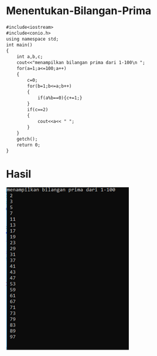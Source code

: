 # Menentukan-Bilangan-Prima
    #include<iostream>
    #include<conio.h>
    using namespace std;
    int main()
    {
        int a,b,c;
        cout<<"menampilkan bilangan prima dari 1-100\n ";
        for(a=1;a<=100;a++)
        {
            c=0;
            for(b=1;b<=a;b++)
            {
                if(a%b==0){c+=1;}
            }
            if(c==2)
            {
                cout<<a<< " ";
            }
        }
        getch();
        return 0;
    }
   # Hasil
   ![img](https://raw.githubusercontent.com/AminPriadi/Menentukan-Bilangan-Prima/master/Bilangan%20prima.png)
